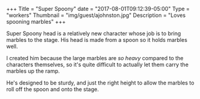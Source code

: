 +++
Title = "Super Spoony"
date = "2017-08-01T09:12:39-05:00"
Type = "workers"
Thumbnail = "img/guest/ajohnston.jpg"
Description = "Loves spooning marbles"
+++

Super Spoony head is a relatively new character whose job is to bring marbles to the stage. His head is made from a spoon so it holds marbles well.

I created him because the large marbles are *so heavy* compared to the characters themselves, so it's quite difficult to actually let them carry the marbles up the ramp.

He's designed to be sturdy, and just the right height to allow the marbles to roll off the spoon and onto the stage.